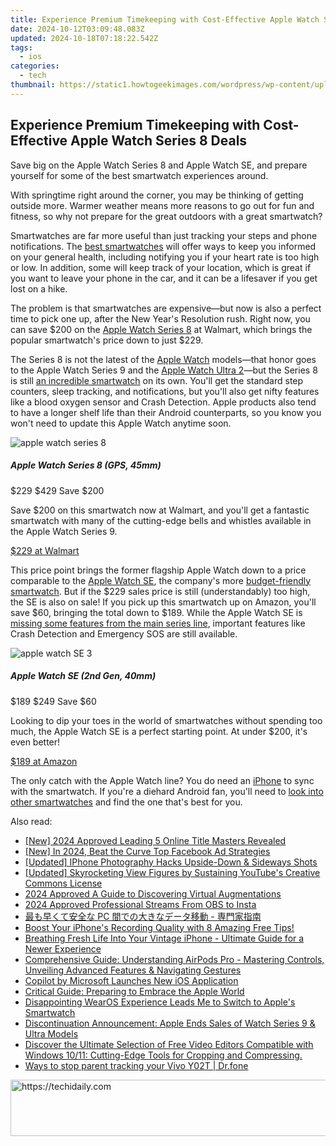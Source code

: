 ```yaml
---
title: Experience Premium Timekeeping with Cost-Effective Apple Watch Series 8 Deals
date: 2024-10-12T03:09:48.083Z
updated: 2024-10-18T07:18:22.542Z
tags:
  - ios
categories:
  - tech
thumbnail: https://static1.howtogeekimages.com/wordpress/wp-content/uploads/2024/02/52675361066_a1bac61ffe_o.jpg
---
```


## Experience Premium Timekeeping with Cost-Effective Apple Watch Series 8 Deals

Save big on the Apple Watch Series 8 and Apple Watch SE, and prepare yourself for some of the best smartwatch experiences around.

 With springtime right around the corner, you may be thinking of getting outside more. Warmer weather means more reasons to go out for fun and fitness, so why not prepare for the great outdoors with a great smartwatch?

 Smartwatches are far more useful than just tracking your steps and phone notifications. The [best smartwatches](https://pokemon-go-android.techidaily.com/can-i-use-itools-gpx-file-to-catch-the-rare-pokemon-on-poco-f5-5g-drfone-by-drfone-virtual-android/) will offer ways to keep you informed on your general health, including notifying you if your heart rate is too high or low. In addition, some will keep track of your location, which is great if you want to leave your phone in the car, and it can be a lifesaver if you get lost on a hike.

 The problem is that smartwatches are expensive—but now is also a perfect time to pick one up, after the New Year's Resolution rush. Right now, you can save $200 on the [Apple Watch Series 8](https://sovrn.co/1heueb0) at Walmart, which brings the popular smartwatch's price down to just $229.

 The Series 8 is not the latest of the [Apple Watch](https://extra-hints.techidaily.com/updated-capture-with-clarity-advanced-tips-for-gopro-hero5-black/) models—that honor goes to the Apple Watch Series 9 and the [Apple Watch Ultra 2](https://youtube-help.techidaily.com/new-mastering-your-youtube-pinpointing-a-specialized-audience/)—but the Series 8 is still [an incredible smartwatch](https://remote-screen-capture.techidaily.com/voice-recording-mastery-with-ipad-tools/) on its own. You'll get the standard step counters, sleep tracking, and notifications, but you'll also get nifty features like a blood oxygen sensor and Crash Detection. Apple products also tend to have a longer shelf life than their Android counterparts, so you know you won't need to update this Apple Watch anytime soon.

![apple watch series 8](https://static1.howtogeekimages.com/wordpress/wp-content/uploads/2024/02/apple-watch-series-8.png) 

#####  Apple Watch Series 8 (GPS, 45mm)

$229 $429 Save $200 

Save $200 on this smartwatch now at Walmart, and you'll get a fantastic smartwatch with many of the cutting-edge bells and whistles available in the Apple Watch Series 9.

[$229 at Walmart](https://sovrn.co/1heueb0) 

 This price point brings the former flagship Apple Watch down to a price comparable to the [Apple Watch SE](https://www.amazon.com/Apple-Smartwatch-Midnight-Aluminum-Detection/dp/B0CHX9CY7W?tag=hotoge-20&ascsubtag=UUhtgUeUpU2002151&asc%5Frefurl=https%3A%2F%2Fwww.howtogeek.com%2Fapple-watch-8-deal%2F&asc%5Fcampaign=Affiliate), the company's more [budget-friendly smartwatch](https://facebook-clips.techidaily.com/updated-deciphering-the-disappearance-of-recommended-video-content-in-your-newsfeed/). But if the $229 sales price is still (understandably) too high, the SE is also on sale! If you pick up this smartwatch up on Amazon, you'll save $60, bringing the total down to $189\. While the Apple Watch SE is [missing some features from the main series line](https://android-transfer.techidaily.com/in-2024-how-to-transfer-contacts-from-oppo-a18-to-other-android-devices-devices-drfone-by-drfone-transfer-from-android-transfer-from-android/), important features like Crash Detection and Emergency SOS are still available.

![apple watch SE 3](https://static1.howtogeekimages.com/wordpress/wp-content/uploads/2023/10/apple-watch-se-3.png) 

#####  Apple Watch SE (2nd Gen, 40mm)

$189 $249 Save $60 

Looking to dip your toes in the world of smartwatches without spending too much, the Apple Watch SE is a perfect starting point. At under $200, it's even better!

[$189 at Amazon](https://www.amazon.com/Apple-Smartwatch-Midnight-Aluminum-Detection/dp/B0CHX9CY7W?tag=hotoge-20&ascsubtag=UUhtgUeUpU2002151&asc%5Frefurl=https%3A%2F%2Fwww.howtogeek.com%2Fapple-watch-8-deal%2F&asc%5Fcampaign=Affiliate) 

 The only catch with the Apple Watch line? You do need an [iPhone](https://vimeo-videos.techidaily.com/in-2024-quick-vimeo-transformation-tips-easy-to-create-gifs/) to sync with the smartwatch. If you're a diehard Android fan, you'll need to [look into other smartwatches](https://fox-glue.techidaily.com/new-in-2024-pedagogic-practices-with-a-focus-on-visual-materials/) and find the one that's best for you.

<ins class="adsbygoogle"
     style="display:block"
     data-ad-format="autorelaxed"
     data-ad-client="ca-pub-7571918770474297"
     data-ad-slot="1223367746"></ins>

<ins class="adsbygoogle"
     style="display:block"
     data-ad-client="ca-pub-7571918770474297"
     data-ad-slot="8358498916"
     data-ad-format="auto"
     data-full-width-responsive="true"></ins>

<span class="atpl-alsoreadstyle">Also read:</span>
<div><ul>
<li><a href="https://fox-blue.techidaily.com/new-2024-approved-leading-5-online-title-masters-revealed/"><u>[New] 2024 Approved Leading 5 Online Title Masters Revealed</u></a></li>
<li><a href="https://facebook-video-content.techidaily.com/new-in-2024-beat-the-curve-top-facebook-ad-strategies/"><u>[New] In 2024, Beat the Curve Top Facebook Ad Strategies</u></a></li>
<li><a href="https://fox-direct.techidaily.com/updated-iphone-photography-hacks-upside-down-and-sideways-shots/"><u>[Updated] IPhone Photography Hacks Upside-Down & Sideways Shots</u></a></li>
<li><a href="https://facebook-video-footage.techidaily.com/updated-skyrocketing-view-figures-by-sustaining-youtubes-creative-commons-license/"><u>[Updated] Skyrocketing View Figures by Sustaining YouTube's Creative Commons License</u></a></li>
<li><a href="https://extra-lessons.techidaily.com/2024-approved-a-guide-to-discovering-virtual-augmentations/"><u>2024 Approved A Guide to Discovering Virtual Augmentations</u></a></li>
<li><a href="https://video-screen-grab.techidaily.com/2024-approved-professional-streams-from-obs-to-insta/"><u>2024 Approved Professional Streams From OBS to Insta</u></a></li>
<li><a href="https://win-great.techidaily.com/1728462841369-pc/"><u>最も早くて安全な PC 間での大きなデータ移動 - 専門家指南</u></a></li>
<li><a href="https://os-tips.techidaily.com/boost-your-iphones-recording-quality-with-8-amazing-free-tips/"><u>Boost Your iPhone's Recording Quality with 8 Amazing Free Tips!</u></a></li>
<li><a href="https://os-tips.techidaily.com/breathing-fresh-life-into-your-vintage-iphone-ultimate-guide-for-a-newer-experience/"><u>Breathing Fresh Life Into Your Vintage iPhone - Ultimate Guide for a Newer Experience</u></a></li>
<li><a href="https://os-tips.techidaily.com/comprehensive-guide-understanding-airpods-pro-mastering-controls-unveiling-advanced-features-and-navigating-gestures/"><u>Comprehensive Guide: Understanding AirPods Pro - Mastering Controls, Unveiling Advanced Features & Navigating Gestures</u></a></li>
<li><a href="https://os-tips.techidaily.com/copilot-by-microsoft-launches-new-ios-application/"><u>Copilot by Microsoft Launches New iOS Application</u></a></li>
<li><a href="https://os-tips.techidaily.com/critical-guide-preparing-to-embrace-the-apple-world/"><u>Critical Guide: Preparing to Embrace the Apple World</u></a></li>
<li><a href="https://os-tips.techidaily.com/disappointing-wearos-experience-leads-me-to-switch-to-apples-smartwatch/"><u>Disappointing WearOS Experience Leads Me to Switch to Apple's Smartwatch</u></a></li>
<li><a href="https://os-tips.techidaily.com/discontinuation-announcement-apple-ends-sales-of-watch-series-9-and-ultra-models/"><u>Discontinuation Announcement: Apple Ends Sales of Watch Series 9 & Ultra Models</u></a></li>
<li><a href="https://tech-revival.techidaily.com/discover-the-ultimate-selection-of-free-video-editors-compatible-with-windows-1011-cutting-edge-tools-for-cropping-and-compressing/"><u>Discover the Ultimate Selection of Free Video Editors Compatible with Windows 10/11: Cutting-Edge Tools for Cropping and Compressing.</u></a></li>
<li><a href="https://android-location-track.techidaily.com/ways-to-stop-parent-tracking-your-vivo-y02t-drfone-by-drfone-virtual-android/"><u>Ways to stop parent tracking your Vivo Y02T | Dr.fone</u></a></li>
</ul></div>

<!-- affiliate ads begin -->
<a href="https://appsumo.8odi.net/c/5597632/2049383/7443" target="_top" id="2049383">
  <img src="//a.impactradius-go.com/display-ad/7443-2049383" border="0" alt="https://techidaily.com" width="728" height="90"/>
</a>
<img height="0" width="0" src="https://appsumo.8odi.net/i/5597632/2049383/7443" style="position:absolute;visibility:hidden;" border="0" />
<!-- affiliate ads end -->

